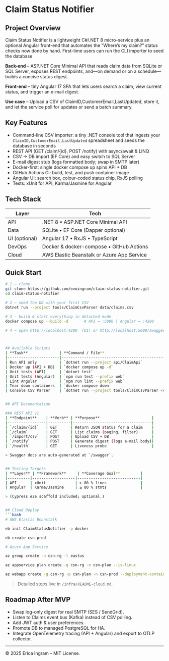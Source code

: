 # Claim Status Notifier

## Project Overview

Claim Status Notifier is a lightweight C#/.NET 8 micro-service plus an optional Angular front-end that automates the “Where’s my claim?” status checks now done by hand.  First-time users can run the CLI importer to seed the database

**Back-end** – ASP.NET Core Minimal API that reads claim data from SQLite or SQL Server, exposes REST endpoints, and—on demand or on a schedule—builds a concise status digest.

**Front-end** – tiny Angular 17 SPA that lets users search a claim, view current status, and trigger an e-mail digest.

**Use case** – Upload a CSV of ClaimID,CustomerEmail,LastUpdated, store it, and let the service poll for updates or send a batch summary.


## Key Features
- Command-line CSV importer: a tiny .NET console tool that ingests your
  `ClaimID,CustomerEmail,LastUpdated` spreadsheet and seeds the database in seconds
- REST API (GET /claim/{id}, POST /notify) with async/await & LINQ  
- CSV → DB import (EF Core) and easy switch to SQL Server  
- E-mail digest stub (logs formatted body; swap in SMTP later)  
- Docker-first: single docker compose up spins API + DB  
- GitHub Actions CI: build, test, and push container image  
- Angular UI: search box, colour-coded status chip, RxJS polling  
- Tests: xUnit for API, Karma/Jasmine for Angular


## Tech Stack
| **Layer**     | **Tech**                                      |
|---------------|-----------------------------------------------|
| API           | .NET 8 • ASP.NET Core Minimal API             |
| Data          | SQLite • EF Core (Dapper optional)            |
| UI (optional) | Angular 17 • RxJS • TypeScript                |
| DevOps        | Docker & docker-compose • GitHub Actions      |
| Cloud         | AWS Elastic Beanstalk or Azure App Service    |


## Quick Start
```bash
# 1 – clone
git clone https://github.com/evoingram/claim-status-notifier.git
cd claim-status-notifier

# 2 – seed the DB with your first CSV
dotnet run --project tools/ClaimCsvParser data/claims.csv

# 3 – build & start everything in detached mode
docker compose up --build -d       # API → :5000 | Angular → :4200

# 4 – open http://localhost:4200  (UI) or http://localhost:5000/swagger  (API docs)



## Available Scripts
| **Task**              | **Command / File**                                |
|-----------------------|---------------------------------------------------|
| Run API only          | `dotnet run --project api/ClaimApi`               |
| Docker up (API + DB)  | `docker compose up -d`                            |
| Unit tests (API)      | `dotnet test`                                     |
| Unit tests (Angular)  | `npm run test --prefix web`                       |
| Lint Angular          | `npm run lint --prefix web`                       |
| Tear down containers  | `docker compose down`                             |
| Console CSV Parser    | `dotnet run --project tools/ClaimCsvParser <csv>` |


## API Documentation

### REST API v1
| **Endpoint**    | **Verb** | **Purpose**                       |
|-----------------|----------|-----------------------------------|
| `/claim/{id}`   | GET      | Return JSON status for a claim    |
| `/claim`        | GET      | List claims (paging, filter)      |
| `/import/csv`   | POST     | Upload CSV → DB                   |
| `/notify`       | POST     | Generate digest (logs e-mail body)|
| `/health`       | GET      | Liveness probe                    |

> Swagger docs are auto-generated at `/swagger`.


## Testing Targets
| **Layer** | **Framework**     | **Coverage Goal**         |
|----------|-------------------|----------------------------|
| API      | xUnit             | ≥ 80 % lines               |
| Angular  | Karma/Jasmine     | ≥ 80 % stmts               |

> (Cypress e2e scaffold included; optional.)


## Cloud Deploy
```bash
# AWS Elastic Beanstalk

eb init ClaimStatusNotifier -p docker

eb create csn-prod
```



```bash
# Azure App Service

az group create -n csn-rg -l eastus

az appservice plan create -g csn-rg -n csn-plan --is-linux

az webapp create -g csn-rg -p csn-plan -n csn-prod --deployment-container-image-name <your-image>
```

> Detailed steps live in `/infra/README-cloud.md`.


## Roadmap After MVP
- Swap log-only digest for real SMTP (SES / SendGrid).
- Listen to Claims event bus (Kafka) instead of CSV polling.
- Add JWT auth & user preferences.
- Promote DB to managed PostgreSQL for HA.
- Integrate OpenTelemetry tracing (API + Angular) and export to OTLP collector.

---
  © 2025 Erica Ingram – MIT License.
